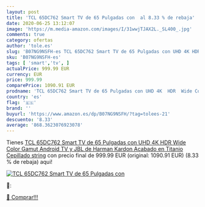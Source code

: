 ```yaml
---
layout: post
title: 'TCL 65DC762 Smart TV de 65 Pulgadas con  al 8.33 % de rebaja'
date: 2020-06-25 13:12:07
image: 'https://m.media-amazon.com/images/I/31wwjTJAX2L._SL400_.jpg'
comments: true
category: ofertas
author: 'tole.es'
slug: 'B07NG9NSFH-es TCL 65DC762 Smart TV de 65 Pulgadas con UHD 4K HDR Wide...'
sku: 'B07NG9NSFH-es'
tags: [ 'smart','tv', ]
actualPrice: 999.99 EUR
currency: EUR
price: 999.99
comparePrice: 1090.91 EUR
prodname: 'TCL 65DC762 Smart TV de 65 Pulgadas con UHD 4K  HDR  Wide Color Gamut  Android TV y JBL de Harman Kardon  Acabado en Titanio Cepillado string'
country: 'es'
flag: '🇪🇸'
brand: ''
buyurl: 'https://www.amazon.es/dp/B07NG9NSFH/?tag=tolees-21'
descuento: '8.33'
average: '868.3623076923078'
---
```


Tienes [TCL 65DC762 Smart TV de 65 Pulgadas con UHD 4K  HDR  Wide Color Gamut  Android TV y JBL de Harman Kardon  Acabado en Titanio Cepillado string](https://www.amazon.es/dp/B07NG9NSFH/?tag=tolees-21) con precio final de  999.99 EUR (original: 1090.91 EUR) (8.33 %  de rebaja) aqui!

[![TCL 65DC762 Smart TV de 65 Pulgadas con ](https://m.media-amazon.com/images/I/31wwjTJAX2L._SL400_.jpg)](https://www.amazon.es/dp/B07NG9NSFH/?tag=tolees-21)

🔎:


[🛒 Comprar!!!](https://www.amazon.es/dp/B07NG9NSFH/?tag=tolees-21)

